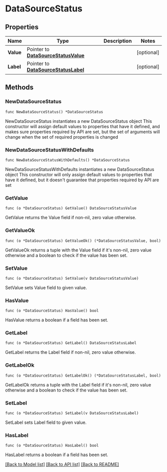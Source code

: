 # DataSourceStatus

## Properties

Name | Type | Description | Notes
------------ | ------------- | ------------- | -------------
**Value** | Pointer to [**DataSourceStatusValue**](DataSourceStatusValue.md) |  | [optional] 
**Label** | Pointer to [**DataSourceStatusLabel**](DataSourceStatusLabel.md) |  | [optional] 

## Methods

### NewDataSourceStatus

`func NewDataSourceStatus() *DataSourceStatus`

NewDataSourceStatus instantiates a new DataSourceStatus object
This constructor will assign default values to properties that have it defined,
and makes sure properties required by API are set, but the set of arguments
will change when the set of required properties is changed

### NewDataSourceStatusWithDefaults

`func NewDataSourceStatusWithDefaults() *DataSourceStatus`

NewDataSourceStatusWithDefaults instantiates a new DataSourceStatus object
This constructor will only assign default values to properties that have it defined,
but it doesn't guarantee that properties required by API are set

### GetValue

`func (o *DataSourceStatus) GetValue() DataSourceStatusValue`

GetValue returns the Value field if non-nil, zero value otherwise.

### GetValueOk

`func (o *DataSourceStatus) GetValueOk() (*DataSourceStatusValue, bool)`

GetValueOk returns a tuple with the Value field if it's non-nil, zero value otherwise
and a boolean to check if the value has been set.

### SetValue

`func (o *DataSourceStatus) SetValue(v DataSourceStatusValue)`

SetValue sets Value field to given value.

### HasValue

`func (o *DataSourceStatus) HasValue() bool`

HasValue returns a boolean if a field has been set.

### GetLabel

`func (o *DataSourceStatus) GetLabel() DataSourceStatusLabel`

GetLabel returns the Label field if non-nil, zero value otherwise.

### GetLabelOk

`func (o *DataSourceStatus) GetLabelOk() (*DataSourceStatusLabel, bool)`

GetLabelOk returns a tuple with the Label field if it's non-nil, zero value otherwise
and a boolean to check if the value has been set.

### SetLabel

`func (o *DataSourceStatus) SetLabel(v DataSourceStatusLabel)`

SetLabel sets Label field to given value.

### HasLabel

`func (o *DataSourceStatus) HasLabel() bool`

HasLabel returns a boolean if a field has been set.


[[Back to Model list]](../README.md#documentation-for-models) [[Back to API list]](../README.md#documentation-for-api-endpoints) [[Back to README]](../README.md)


